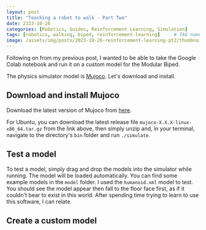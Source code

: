 ```yaml
---
layout: post
title: "Teaching a robot to walk - Part Two"
date: 2323-10-26 
categories: [Robotics, Guides, Reinforcement Learning, Simulation]
tags: [robotics, walking, biped, reinforcement-learning]     # TAG names should always be lowercase
image: /assets/img/posts/2023-10-26-reinforcement-learning-pt2/thumbnail.png
---
```


Following on from my previous post, I wanted to be able to take the Google Colab notebook and run it on a custom model for the Modular Biped. 

The physics simulator model is [Mujoco](https://github.com/google-deepmind/mujoco/releases). Let's download and install.

## Download and install Mujoco

Download the latest version of Mujoco from [here](https://github.com/google-deepmind/mujoco/releases). 

For Ubuntu, you can download the latest release file `mujoco-X.X.X-linux-x86_64.tar.gz` from the link above, then simply unzip and, in your terminal, navigate to the directory's `bin` folder and run `./simulate`.

## Test a model

To test a model, simply drag and drop the models into the simulator while running. The model will be loaded automatically. You can find some example models in the `model` folder. I used the `humanoid.xml` model to test. You should see the model appear then fall to the floor face first, as if it couldn't bear to exist in this world. After spending time trying to learn to use this software, I can relate.

## Create a custom model




